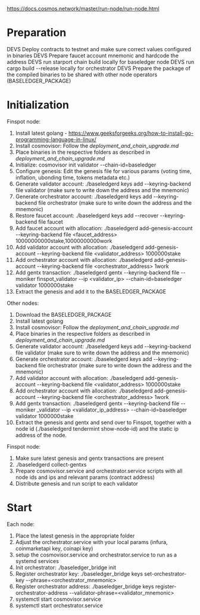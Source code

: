 https://docs.cosmos.network/master/run-node/run-node.html

# Preparation

DEVS Deploy contracts to testnet and make sure correct values configured in binaries
DEVS Prepare faucet account mnemonic and hardcode the address
DEVS run starport chain build locally for baseledger node
DEVS run cargo build --release locally for orchestrator 
DEVS Prepare the package of the compiled binaries to be shared with other node operators (BASELEDGER_PACKAGE)

# Initialization

Finspot node:

1. Install latest golang - https://www.geeksforgeeks.org/how-to-install-go-programming-language-in-linux/
2. Install cosmovisor: Follow the *deployment_and_chain_upgrade.md*
3. Place binaries in the respective folders as described in *deployment_and_chain_upgrade.md*
4. Initialize: cosmovisor init validator --chain-id=baseledger
5. Configure genesis: Edit the genesis file for various params (voting time, inflation, ubonding time, tokens metadata etc.)
6. Generate validator account: ./baseledgerd keys add --keyring-backend file validator (make sure to write down the address and the mnemonic)
7. Generate orchestrator account: ./baseledgerd keys add --keyring-backend file orchestrator (make sure to write down the address and the mnemonic)
8. Restore faucet account: ./baseledgerd keys add --recover --keyring-backend file faucet
9. Add faucet account with allocation: ./baseledgerd add-genesis-account --keyring-backend file <faucet_address> 10000000000stake,10000000000work
9. Add validator account with allocation: ./baseledgerd  add-genesis-account --keyring-backend file <validator_address> 1000000stake
10. Add orchestrator account with allocation: ./baseledgerd  add-genesis-account --keyring-backend file <orchestrator_address> 1work
11. Add gentx transaction: ./baseledgerd gentx --keyring-backend file --moniker finspot_validator --ip <validator_ip> --chain-id=baseledger validator 1000000stake
12. Extract the genesis and add it to the BASELEDGER_PACKAGE

Other nodes:

1. Download the BASELEDGER_PACKAGE
2. Install latest golang
3. Install cosmovisor: Follow the *deployment_and_chain_upgrade.md*
4. Place binaries in the respective folders as described in *deployment_and_chain_upgrade.md*
5. Generate validator account: ./baseledgerd keys add --keyring-backend file validator (make sure to write down the address and the mnemonic)
6. Generate orchestrator account: ./baseledgerd keys add --keyring-backend file orchestrator (make sure to write down the address and the mnemonic)
7. Add validator account with allocation: ./baseledgerd add-genesis-account --keyring-backend file <validator_address> 1000000stake
8. Add orchestrator account with allocation: ./baseledgerd add-genesis-account --keyring-backend file <orchestrator_address> 1work
9. Add gentx transaction: ./baseledgerd gentx --keyring-backend file --moniker <organization>_validator --ip <validator_ip_address> --chain-id=baseledger validator 1000000stake
10. Extract the genesis and gentx and send over to Finspot, together with a node id (./baseledgerd tendermint show-node-id) and the static ip address of the node.


Finspot node:

1. Make sure latest genesis and gentx transactions are present
2. ./baseledgerd collect-gentxs
3. Prepare cosmovisor.service and orchestrator.service  scripts with all node ids and ips and relevant params (contract address) 
4. Distribute genesis and run script to each validator

# Start

Each node:

1. Place the latest genesis in the appropriate folder
2. Adjust the orchestrator.service with your local params (infura, coinmarketapi key, coinapi key)
2. setup the cosmovisor.service and orchestrator.service to run as a systemd services
3. Init orchestrator: ./baseledger_bridge init
4. Register orchestrator key: ./baseledger_bridge keys set-orchestrator-key --phrase=<orchestrator_mnemonic>
5. Register orchestrator address: ./baseledger_bridge keys register-orchestrator-address --validator-phrase=<validator_mnemonic>
8. systemctl start cosmovisor.service
9. systemctl start orchestrator.service
